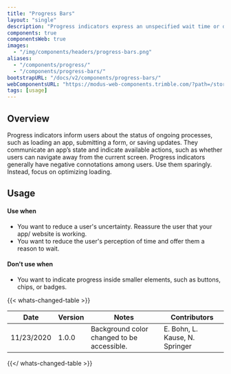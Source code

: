 ```yaml
---
title: "Progress Bars"
layout: "single"
description: "Progress indicators express an unspecified wait time or display the length of a process."
components: true
componentsWeb: true
images:
  - "/img/components/headers/progress-bars.png"
aliases:
  - "/components/progress/"
  - "/components/progress-bars/"
bootstrapURL: "/docs/v2/components/progress-bars/"
webComponentsURL: "https://modus-web-components.trimble.com/?path=/story/components-progress-bar--default"
tags: [usage]
---
```


## Overview

Progress indicators inform users about the status of ongoing processes, such as loading an app, submitting a form, or saving updates. They communicate an app’s state and indicate available actions, such as whether users can navigate away from the current screen. Progress indicators generally have negative connotations among users. Use them sparingly. Instead, focus on optimizing loading.

<div class="guide-example-block mb-2 bg-secondary bg-opacity-10">
  <div class="guide-sample p-4 p-md-5 mx-auto text-center">
    <div class="progress progress-sm">
      <div
        id="progressExample"
        class="progress-bar"
        role="progressbar"
        aria-label="example progress bar"
        style="width: 25%;"
        aria-valuenow="25"
        aria-valuemin="0"
        aria-valuemax="100"
      ></div>
    </div>
  </div>
</div>

## Usage

#### Use when

- You want to reduce a user's uncertainty. Reassure the user that your app/ website is working.
- You want to reduce the user's perception of time and offer them a reason to wait.

#### Don't use when

- You want to indicate progress inside smaller elements, such as buttons, chips, or badges.

{{< whats-changed-table >}}

| Date       | Version | Notes                                      | Contributors                   |
| ---------- | ------- | ------------------------------------------ | ------------------------------ |
| 11/23/2020 | 1.0.0   | Background color changed to be accessible. | E. Bohn, L. Kause, N. Springer |

{{</ whats-changed-table >}}
